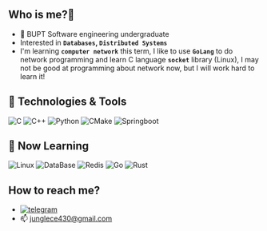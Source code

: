 ## Who is me?:eyes:
- 👋 BUPT Software engineering undergraduate
- Interested in <b>`Databases`, `Distributed Systems`</b>
- I'm learning <b>`computer network`</b> this term, I like to use <b>`GoLang`</b> to do network programming and learn C language <b>`socket`</b> library (Linux), I may not be good at programming about network now, but I will work hard to learn it!

## 🔧 Technologies & Tools
![C](https://img.shields.io/badge/Code-C-informational?style=flat-square&logo=c&logoColor=white&color=2bbc8a)
![C++](https://img.shields.io/badge/Code-C++-informational?style=flat-square&logo=cplusplus&logoColor=white&color=2bbc8a)
![Python](https://img.shields.io/badge/Code-Python-informational?style=flat-square&logo=python&logoColor=white&color=2bbc8a)
![CMake](https://img.shields.io/badge/Code-CMake-informational?style=flat-square&logo=cmake&logoColor=white&color=2bbc8a)
![Springboot](https://img.shields.io/badge/Code-SpringBoot-informational?style=flat-square&logo=Spring&logoColor=white&color=2bbc8a)

## 🌟 Now Learning

![Linux](https://img.shields.io/badge/Learning-Linux-informational?style=flat-square&logo=Linux&logoColor=white&color=2bbc8a)
![DataBase](https://img.shields.io/badge/Learning-MySQL-informational?style=flat-square&logo=MySQL&logoColor=white&color=2bbc8a)
![Redis](https://img.shields.io/badge/Learning-Redis-informational?style=flat-square&logo=Redis&logoColor=white&color=2bbc8a)
![Go](https://img.shields.io/badge/Learning-Go-informational?style=flat-square&logo=go&logoColor=white&color=2bbc8a)
![Rust](https://img.shields.io/badge/Learning-Rust-informational?style=flat-square&logo=rust&logoColor=white&color=2bbc8a)

## How to reach me?

- [![telegram](https://img.shields.io/static/v1?style=flat-square&logo=telegram&label=&message=@Jungle&color=eaeff9&labelColor=blue)](https://t.me/Junglehaobin)
- 📫 junglece430@gmail.com
